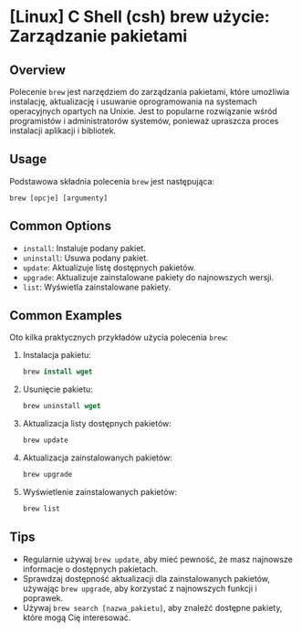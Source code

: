 # [Linux] C Shell (csh) brew użycie: Zarządzanie pakietami

## Overview
Polecenie `brew` jest narzędziem do zarządzania pakietami, które umożliwia instalację, aktualizację i usuwanie oprogramowania na systemach operacyjnych opartych na Unixie. Jest to popularne rozwiązanie wśród programistów i administratorów systemów, ponieważ upraszcza proces instalacji aplikacji i bibliotek.

## Usage
Podstawowa składnia polecenia `brew` jest następująca:

```
brew [opcje] [argumenty]
```

## Common Options
- `install`: Instaluje podany pakiet.
- `uninstall`: Usuwa podany pakiet.
- `update`: Aktualizuje listę dostępnych pakietów.
- `upgrade`: Aktualizuje zainstalowane pakiety do najnowszych wersji.
- `list`: Wyświetla zainstalowane pakiety.

## Common Examples
Oto kilka praktycznych przykładów użycia polecenia `brew`:

1. Instalacja pakietu:
   ```csh
   brew install wget
   ```

2. Usunięcie pakietu:
   ```csh
   brew uninstall wget
   ```

3. Aktualizacja listy dostępnych pakietów:
   ```csh
   brew update
   ```

4. Aktualizacja zainstalowanych pakietów:
   ```csh
   brew upgrade
   ```

5. Wyświetlenie zainstalowanych pakietów:
   ```csh
   brew list
   ```

## Tips
- Regularnie używaj `brew update`, aby mieć pewność, że masz najnowsze informacje o dostępnych pakietach.
- Sprawdzaj dostępność aktualizacji dla zainstalowanych pakietów, używając `brew upgrade`, aby korzystać z najnowszych funkcji i poprawek.
- Używaj `brew search [nazwa_pakietu]`, aby znaleźć dostępne pakiety, które mogą Cię interesować.